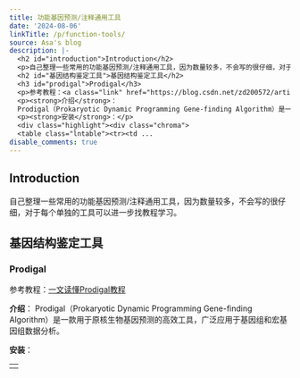 ```yaml
---
title: 功能基因预测/注释通用工具
date: '2024-08-06'
linkTitle: /p/function-tools/
source: Asa's blog
description: |-
  <h2 id="introduction">Introduction</h2>
  <p>自己整理一些常用的功能基因预测/注释通用工具，因为数量较多，不会写的很仔细，对于每个单独的工具可以进一步找教程学习。</p>
  <h2 id="基因结构鉴定工具">基因结构鉴定工具</h2>
  <h3 id="prodigal">Prodigal</h3>
  <p>参考教程：<a class="link" href="https://blog.csdn.net/zd200572/article/details/135991053" target="_blank" rel="noopener" >一文读懂Prodigal教程</a></p>
  <p><strong>介绍</strong>：
  Prodigal（Prokaryotic Dynamic Programming Gene-finding Algorithm）是一款用于原核生物基因预测的高效工具，广泛应用于基因组和宏基因组数据分析。</p>
  <p><strong>安装</strong>：</p>
  <div class="highlight"><div class="chroma">
  <table class="lntable"><tr><td ...
disable_comments: true
---
```

<h2 id="introduction">Introduction</h2>
<p>自己整理一些常用的功能基因预测/注释通用工具，因为数量较多，不会写的很仔细，对于每个单独的工具可以进一步找教程学习。</p>
<h2 id="基因结构鉴定工具">基因结构鉴定工具</h2>
<h3 id="prodigal">Prodigal</h3>
<p>参考教程：<a class="link" href="https://blog.csdn.net/zd200572/article/details/135991053" target="_blank" rel="noopener" >一文读懂Prodigal教程</a></p>
<p><strong>介绍</strong>：
Prodigal（Prokaryotic Dynamic Programming Gene-finding Algorithm）是一款用于原核生物基因预测的高效工具，广泛应用于基因组和宏基因组数据分析。</p>
<p><strong>安装</strong>：</p>
<div class="highlight"><div class="chroma">
<table class="lntable"><tr><td ...